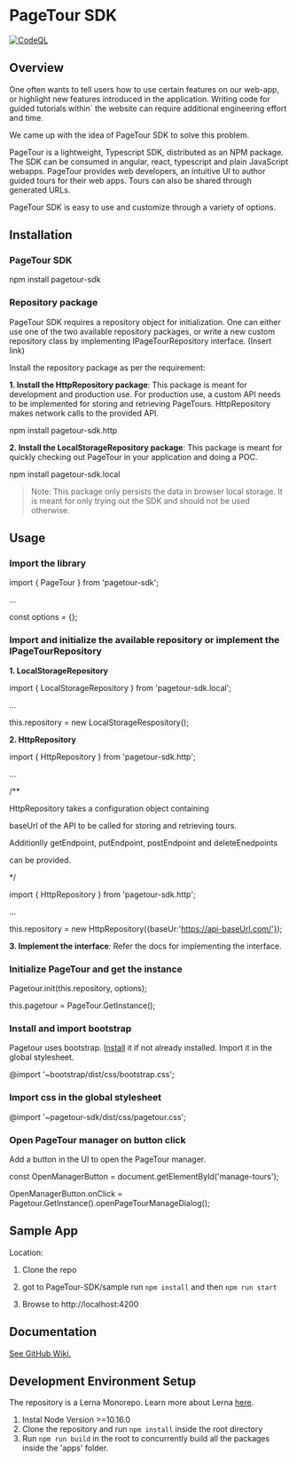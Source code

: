  # PageTour SDK
[![CodeQL](https://github.com/microsoft/PageTour-SDK/actions/workflows/codeql-analysis.yml/badge.svg?branch=main&event=push)](https://github.com/microsoft/PageTour-SDK/actions/workflows/codeql-analysis.yml) 
  

## Overview

  

One often wants to tell users how to use certain features on our web-app, or highlight new features introduced in the application. Writing code for guided tutorials within` the website can require additional engineering effort and time.

  

We came up with the idea of PageTour SDK to solve this problem.

PageTour is a lightweight, Typescript SDK, distributed as an NPM package. The SDK can be consumed in angular, react, typescript and plain JavaScript webapps. PageTour provides web developers, an intuitive UI to author guided tours for their web apps. Tours can also be shared through generated URLs.

  

PageTour SDK is easy to use and customize through a variety of options.

  

## Installation

  
  

### PageTour SDK

  

npm install pagetour-sdk

  

### Repository package

PageTour SDK requires a repository object for initialization. One can either use one of the two available repository packages, or write a new custom repository class by implementing IPageTourRepository interface. (Insert link)

  

Install the repository package as per the requirement:

**1. Install the HttpRepository package**: This package is meant for development and production use. For production use, a custom API needs to be implemented for storing and retrieving PageTours. HttpRepository makes network calls to the provided API.

  

npm install pagetour-sdk.http

**2. Install the LocalStorageRepository package**: This package is meant for quickly checking out PageTour in your application and doing a POC.

  

npm install pagetour-sdk.local

  

> Note: This package only persists the data in browser local storage. It is meant for only trying out the SDK and should not be used otherwise.

  
  
  

## Usage

### Import the library

  

import { PageTour } from 'pagetour-sdk';

...

const options = {};

### Import and initialize the available repository or implement the IPageTourRepository

**1. LocalStorageRepository**

  

import { LocalStorageRepository } from 'pagetour-sdk.local';

...

this.repository = new LocalStorageRespository();

**2. HttpRepository**

  

import { HttpRepository } from 'pagetour-sdk.http';

...

/**

HttpRepository takes a configuration object containing

baseUrl of the API to be called for storing and retrieving tours.

Additionlly getEndpoint, putEndpoint, postEndpoint and deleteEnedpoints

can be provided.

*/

import { HttpRepository } from 'pagetour-sdk.http';

...

this.repository = new HttpRepository({baseUr:'https://api-baseUrl.com/'});

**3. Implement the interface**: Refer the docs for implementing the interface.

  

### Initialize PageTour and get the instance

  

Pagetour.init(this.repository, options);

this.pagetour = PageTour.GetInstance();

### Install and import bootstrap

Pagetour uses bootstrap. [Install](https://www.npmjs.com/package/bootstrap) it if not already installed. Import it in the global stylesheet.

  

@import '~bootstrap/dist/css/bootstrap.css';

  

### Import css in the global stylesheet

  

@import '~pagetour-sdk/dist/css/pagetour.css';

  

### Open PageTour manager on button click

Add a button in the UI to open the PageTour manager.

const OpenManagerButton = document.getElementById('manage-tours');

OpenManagerButton.onClick = Pagetour.GetInstance().openPageTourManageDialog();

  

## Sample App

Location:

1. Clone the repo

2. got to PageTour-SDK/sample run `npm install` and then `npm run start`

3. Browse to http://localhost:4200

## Documentation

[See GitHub Wiki.](https://github.com/microsoft/PageTour-SDK/wiki)

 ## Development Environment Setup
 The repository is a Lerna Monorepo. Learn more about  Lerna [here](https://github.com/lerna/lerna).
 1. Instal Node Version >=10.16.0
 2. Clone the repository and run `npm install` inside the root directory
 3. Run `npm run build` in the root to concurrently build all the packages inside the 'apps' folder.